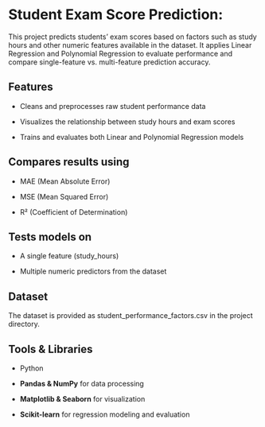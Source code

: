 # Student Exam Score Prediction:

This project predicts students’ exam scores based on factors such as study hours and other numeric features available in the dataset. It applies Linear Regression and Polynomial Regression to evaluate performance and compare single-feature vs. multi-feature prediction accuracy.

## Features

- Cleans and preprocesses raw student performance data

- Visualizes the relationship between study hours and exam scores

- Trains and evaluates both Linear and Polynomial Regression models

## Compares results using

- MAE (Mean Absolute Error)

- MSE (Mean Squared Error)

- R² (Coefficient of Determination)

## Tests models on

- A single feature (study_hours)

- Multiple numeric predictors from the dataset

## Dataset

The dataset is provided as student_performance_factors.csv in the project directory.

## Tools & Libraries

- Python

- **Pandas & NumPy** for data processing

- **Matplotlib & Seaborn** for visualization

- **Scikit-learn** for regression modeling and evaluation
